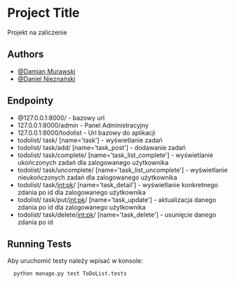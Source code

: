 # Project Title

Projekt na zaliczenie


## Authors

- [@Damian Murawski](https://www.github.com/dmurawski)
- [@Daniel Nieznański](https://www.github.com/imhart)


## Endpointy
- @127.0.0.1:8000/ - bazowy url
- 127.0.0.1:8000/admin - Panel Administracyjny 
- 127.0.0.1:8000/todolist - Url bazowy do aplikacji
- todolist/ task/ [name='task'] - wyświetlanie zadań
- todolist/ task/add/ [name='task_post'] - dodawanie zadań
- todolist/ task/complete/ [name='task_list_complete'] - wyświetlanie ukończonych zadań dla zalogowanego użytkownika
- todolist/ task/uncomplete/ [name='task_list_uncomplete'] - wyświetlanie nieukończonych zadań dla zalogowanego użytkownika
- todolist/ task/<int:pk>/ [name='task_detail'] - wyświetlanie konkretnego zdania po id dla zalogowanego użytkownika
- todolist/ task/put/<int:pk>/ [name='task_update'] - aktualizacja danego zdania po id dla zalogowanego użytkownika
- todolist/ task/delete/<int:pk>/ [name='task_delete'] - usunięcie danego zdania po id



## Running Tests
Aby uruchomić testy należy wpisać w konsole:

```bash
  python manage.py test ToDoList.tests
```

